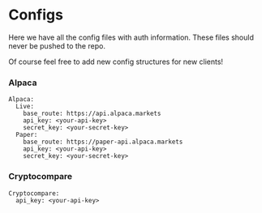 # Configs
Here we have all the config files with auth information.
These files should never be pushed to the repo.

Of course feel free to add new config structures for new clients!

### Alpaca
```
Alpaca:
  Live:
    base_route: https://api.alpaca.markets
    api_key: <your-api-key>
    secret_key: <your-secret-key>
  Paper:
    base_route: https://paper-api.alpaca.markets
    api_key: <your-api-key>
    secret_key: <your-secret-key>
```

### Cryptocompare
```
Cryptocompare:
  api_key: <your-api-key>
```